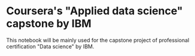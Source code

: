 # Coursera's "Applied data science" capstone by IBM
This notebook will be mainly used for the capstone project of professional certification "Data science" by IBM.
